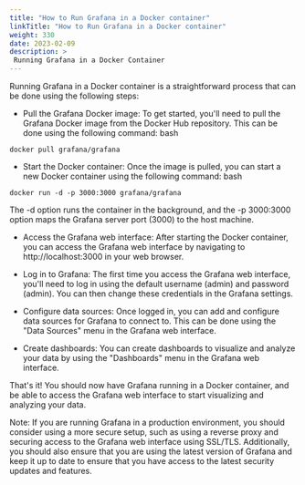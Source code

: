 ```yaml
---
title: "How to Run Grafana in a Docker container"
linkTitle: "How to Run Grafana in a Docker container"
weight: 330
date: 2023-02-09
description: >
 Running Grafana in a Docker Container 
---
```


Running Grafana in a Docker container is a straightforward process that can be done using the following steps:

- Pull the Grafana Docker image: To get started, you'll need to pull the Grafana Docker image from the Docker Hub repository. This can be done using the following command:
bash

```
docker pull grafana/grafana
```

- Start the Docker container: Once the image is pulled, you can start a new Docker container using the following command:
bash


```
docker run -d -p 3000:3000 grafana/grafana
```

The -d option runs the container in the background, and the -p 3000:3000 option maps the Grafana server port (3000) to the host machine.

- Access the Grafana web interface: After starting the Docker container, you can access the Grafana web interface by navigating to http://localhost:3000 in your web browser.

- Log in to Grafana: The first time you access the Grafana web interface, you'll need to log in using the default username (admin) and password (admin). You can then change these credentials in the Grafana settings.

- Configure data sources: Once logged in, you can add and configure data sources for Grafana to connect to. This can be done using the "Data Sources" menu in the Grafana web interface.

- Create dashboards: You can create dashboards to visualize and analyze your data by using the "Dashboards" menu in the Grafana web interface.

That's it! You should now have Grafana running in a Docker container, and be able to access the Grafana web interface to start visualizing and analyzing your data.

Note: If you are running Grafana in a production environment, you should consider using a more secure setup, such as using a reverse proxy and securing access to the Grafana web interface using SSL/TLS. Additionally, you should also ensure that you are using the latest version of Grafana and keep it up to date to ensure that you have access to the latest security updates and features.
